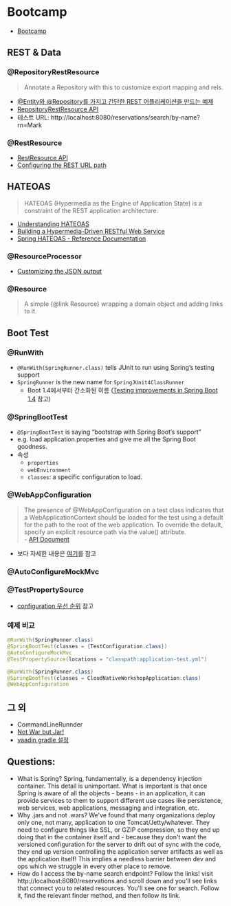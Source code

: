 # Bootcamp

- [Bootcamp](https://github.com/joshlong/cloud-native-workshop#1-bootcamp)

## REST & Data

### @RepositoryRestResource

> Annotate a Repository with this to customize export mapping and rels.

- [@Entity와 @Repository를 가지고 간단한 REST 어플리케이션을 만드는 예제](https://spring.io/guides/gs/accessing-data-rest/)
- [RepositoryRestResource API](http://docs.spring.io/spring-data/rest/docs/current/api/org/springframework/data/rest/core/annotation/RepositoryRestResource.html)
- 테스트 URL: http://localhost:8080/reservations/search/by-name?rn=Mark

### @RestResource

- [RestResource API](http://docs.spring.io/autorepo/docs/spring-hateoas/0.18.x/api/org/springframework/hateoas/ResourceProcessor.html)
- [Configuring the REST URL path](https://github.com/spring-projects/spring-data-rest/blob/master/src/main/asciidoc/configuring-the-rest-url-path.adoc)

## HATEOAS

> HATEOAS (Hypermedia as the Engine of Application State) is a constraint of the REST application architecture.

- [Understanding HATEOAS](https://spring.io/understanding/HATEOAS)
- [Building a Hypermedia-Driven RESTful Web Service](https://spring.io/guides/gs/rest-hateoas/)
- [Spring HATEOAS - Reference Documentation](http://docs.spring.io/spring-hateoas/docs/current/reference/html/)

### @ResourceProcessor

- [Customizing the JSON output](https://github.com/spring-projects/spring-data-rest/blob/master/src/main/asciidoc/customizing-json-output.adoc)

### @Resource

> A simple {@link Resource} wrapping a domain object and adding links to it.

## Boot Test

### @RunWith

- `@RunWith(SpringRunner.class)` tells JUnit to run using Spring’s testing support
- `SpringRunner` is the new name for `SpringJUnit4ClassRunner`
    + Boot 1.4에서부터 간소화된 이름 ([Testing improvements in Spring Boot 1.4](https://spring.io/blog/2016/04/15/testing-improvements-in-spring-boot-1-4) 참고)

### @SpringBootTest

- `@SpringBootTest` is saying “bootstrap with Spring Boot’s support”
- e.g. load application.properties and give me all the Spring Boot goodness.
- 속성
    + `properties`
    + `webEnvironment`
    + `classes`: a specific configuration to load.

### @WebAppConfiguration

> The presence of @WebAppConfiguration on a test class indicates that a WebApplicationContext should be loaded for the test using a default for the path to the root of the web application. To override the default, specify an explicit resource path via the value() attribute.<br/>
> \- [API Document](http://docs.spring.io/spring/docs/current/javadoc-api/org/springframework/test/context/web/WebAppConfiguration.html)

- 보다 자세한 내용은 [여기](https://spring.io/blog/2012/11/07/spring-framework-3-2-rc1-new-testing-features)를 참고

### @AutoConfigureMockMvc
### @TestPropertySource

- [configuration 우선 순위](https://docs.spring.io/spring-boot/docs/current/reference/html/boot-features-external-config.html) 참고

### 예제 비교

```java
@RunWith(SpringRunner.class)
@SpringBootTest(classes = {TestConfiguration.class})
@AutoConfigureMockMvc
@TestPropertySource(locations = "classpath:application-test.yml")
```
```java
@RunWith(SpringRunner.class)
@SpringBootTest(classes = CloudNativeWorkshopApplication.class)
@WebAppConfiguration
```

## 그 외

- CommandLineRunnder
- [Not War but Jar!](https://blog.mimacom.com/introduction-to-spring-boot/)
- [vaadin gradle 설정](https://github.com/spring-guides/gs-crud-with-vaadin/blob/master/complete/build.gradle)

## Questions:

- What is Spring? Spring, fundamentally, is a dependency injection container. This detail is unimportant. What is important is that once Spring is aware of all the objects - beans - in an application, it can provide services to them to support different use cases like persistence, web services, web applications, messaging and integration, etc.
- Why .jars and not .wars? We've found that many organizations deploy only one, not many, application to one Tomcat/Jetty/whatever. They need to configure things like SSL, or GZIP compression, so they end up doing that in the container itself and - because they don't want the versioned configuration for the server to drift out of sync with the code, they end up version controlling the application server artifacts as well as the application itself! This implies a needless barrier between dev and ops which we struggle in every other place to remove.
- How do I access the by-name search endpoint? Follow the links! visit http://localhost:8080/reservations and scroll down and you'll see links that connect you to related resources. You'll see one for search. Follow it, find the relevant finder method, and then follow its link.


